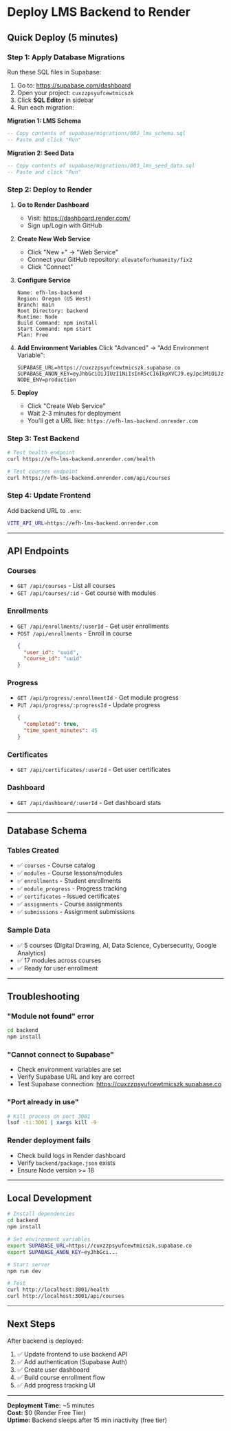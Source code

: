 # Deploy LMS Backend to Render

## Quick Deploy (5 minutes)

### Step 1: Apply Database Migrations

Run these SQL files in Supabase:

1. Go to: https://supabase.com/dashboard
2. Open your project: `cuxzzpsyufcewtmicszk`
3. Click **SQL Editor** in sidebar
4. Run each migration:

**Migration 1: LMS Schema**
```sql
-- Copy contents of supabase/migrations/002_lms_schema.sql
-- Paste and click "Run"
```

**Migration 2: Seed Data**
```sql
-- Copy contents of supabase/migrations/003_lms_seed_data.sql
-- Paste and click "Run"
```

### Step 2: Deploy to Render

1. **Go to Render Dashboard**
   - Visit: https://dashboard.render.com/
   - Sign up/Login with GitHub

2. **Create New Web Service**
   - Click "New +" → "Web Service"
   - Connect your GitHub repository: `elevateforhumanity/fix2`
   - Click "Connect"

3. **Configure Service**
   ```
   Name: efh-lms-backend
   Region: Oregon (US West)
   Branch: main
   Root Directory: backend
   Runtime: Node
   Build Command: npm install
   Start Command: npm start
   Plan: Free
   ```

4. **Add Environment Variables**
   Click "Advanced" → "Add Environment Variable":
   
   ```
   SUPABASE_URL=https://cuxzzpsyufcewtmicszk.supabase.co
   SUPABASE_ANON_KEY=eyJhbGciOiJIUzI1NiIsInR5cCI6IkpXVCJ9.eyJpc3MiOiJzdXBhYmFzZSIsInJlZiI6ImN1eHp6cHN5dWZjZXd0bWljc3prIiwicm9sZSI6ImFub24iLCJpYXQiOjE3NTgxNjEwNDcsImV4cCI6MjA3MzczNzA0N30.DyFtzoKha_tuhKiSIPoQlKonIpaoSYrlhzntCUvLUnA
   NODE_ENV=production
   ```

5. **Deploy**
   - Click "Create Web Service"
   - Wait 2-3 minutes for deployment
   - You'll get a URL like: `https://efh-lms-backend.onrender.com`

### Step 3: Test Backend

```bash
# Test health endpoint
curl https://efh-lms-backend.onrender.com/health

# Test courses endpoint
curl https://efh-lms-backend.onrender.com/api/courses
```

### Step 4: Update Frontend

Add backend URL to `.env`:
```bash
VITE_API_URL=https://efh-lms-backend.onrender.com
```

---

## API Endpoints

### Courses
- `GET /api/courses` - List all courses
- `GET /api/courses/:id` - Get course with modules

### Enrollments
- `GET /api/enrollments/:userId` - Get user enrollments
- `POST /api/enrollments` - Enroll in course
  ```json
  {
    "user_id": "uuid",
    "course_id": "uuid"
  }
  ```

### Progress
- `GET /api/progress/:enrollmentId` - Get module progress
- `PUT /api/progress/:progressId` - Update progress
  ```json
  {
    "completed": true,
    "time_spent_minutes": 45
  }
  ```

### Certificates
- `GET /api/certificates/:userId` - Get user certificates

### Dashboard
- `GET /api/dashboard/:userId` - Get dashboard stats

---

## Database Schema

### Tables Created
- ✅ `courses` - Course catalog
- ✅ `modules` - Course lessons/modules
- ✅ `enrollments` - Student enrollments
- ✅ `module_progress` - Progress tracking
- ✅ `certificates` - Issued certificates
- ✅ `assignments` - Course assignments
- ✅ `submissions` - Assignment submissions

### Sample Data
- ✅ 5 courses (Digital Drawing, AI, Data Science, Cybersecurity, Google Analytics)
- ✅ 17 modules across courses
- ✅ Ready for user enrollment

---

## Troubleshooting

### "Module not found" error
```bash
cd backend
npm install
```

### "Cannot connect to Supabase"
- Check environment variables are set
- Verify Supabase URL and key are correct
- Test Supabase connection: https://cuxzzpsyufcewtmicszk.supabase.co

### "Port already in use"
```bash
# Kill process on port 3001
lsof -ti:3001 | xargs kill -9
```

### Render deployment fails
- Check build logs in Render dashboard
- Verify `backend/package.json` exists
- Ensure Node version >= 18

---

## Local Development

```bash
# Install dependencies
cd backend
npm install

# Set environment variables
export SUPABASE_URL=https://cuxzzpsyufcewtmicszk.supabase.co
export SUPABASE_ANON_KEY=eyJhbGci...

# Start server
npm run dev

# Test
curl http://localhost:3001/health
curl http://localhost:3001/api/courses
```

---

## Next Steps

After backend is deployed:

1. ✅ Update frontend to use backend API
2. ✅ Add authentication (Supabase Auth)
3. ✅ Create user dashboard
4. ✅ Build course enrollment flow
5. ✅ Add progress tracking UI

---

**Deployment Time:** ~5 minutes  
**Cost:** $0 (Render Free Tier)  
**Uptime:** Backend sleeps after 15 min inactivity (free tier)
